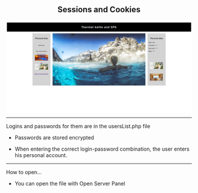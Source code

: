 ## <p align='center'>Sessions and Cookies</p>
<img src= 'img/spaSauna.png' align='center'>

***
Logins and passwords for them are in the usersList.php file
* Passwords are stored encrypted

* When entering the correct login-password combination, the user enters his personal account.

***

How to open...

* You can open the file with Open Server Panel